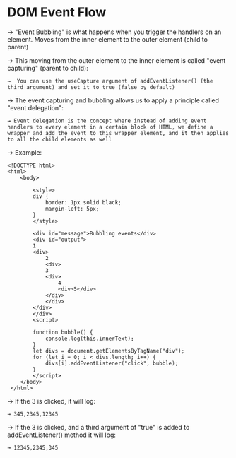 # DOM Event Flow

→ "Event Bubbling" is what happens when you trigger the handlers on an element. Moves from the inner element to the outer element (child to parent)

→ This moving from the outer element to the inner element is called "event capturing" (parent to child): 

    →  You can use the useCapture argument of addEventListener() (the third argument) and set it to true (false by default)

→ The event capturing and bubbling allows us to apply a principle called "event delegation": 

    → Event delegation is the concept where instead of adding event handlers to every element in a certain block of HTML, we define a wrapper and add the event to this wrapper element, and it then applies to all the child elements as well

→ Example:
```
<!DOCTYPE html>
<html>
    <body>

        <style>
        div {
            border: 1px solid black;
            margin-left: 5px;
        }
        </style>

        <div id="message">Bubbling events</div>
        <div id="output">
        1
        <div>
            2
            <div>
            3
            <div>
                4
                <div>5</div>
            </div>
            </div>
        </div>
        </div>
        <script>

        function bubble() {
            console.log(this.innerText);
        }
        let divs = document.getElementsByTagName("div");
        for (let i = 0; i < divs.length; i++) {
            divs[i].addEventListener("click", bubble);
        }
        </script>
    </body>
 </html>
```

→ If the 3 is clicked, it will log:

    → 345,2345,12345

→ If the 3 is clicked, and a third argument of "true" is added to addEventListener() method it will log:

    → 12345,2345,345
